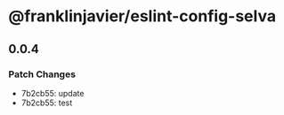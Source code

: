 # @franklinjavier/eslint-config-selva

## 0.0.4

### Patch Changes

- 7b2cb55: update
- 7b2cb55: test
